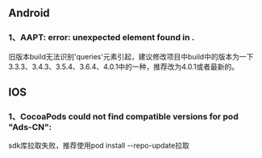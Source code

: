 ## Android

### 1、AAPT: error: unexpected element <queries> found in <manifest>.

旧版本build无法识别'queries'元素引起，建议修改项目中build中的版本为一下3.3.3、3.4.3、3.5.4、3.6.4、4.0.1中的一种，推荐改为4.0.1或者最新的。


## IOS

### 1、CocoaPods could not find compatible versions for pod "Ads-CN":

sdk库拉取失败，推荐使用pod install --repo-update拉取